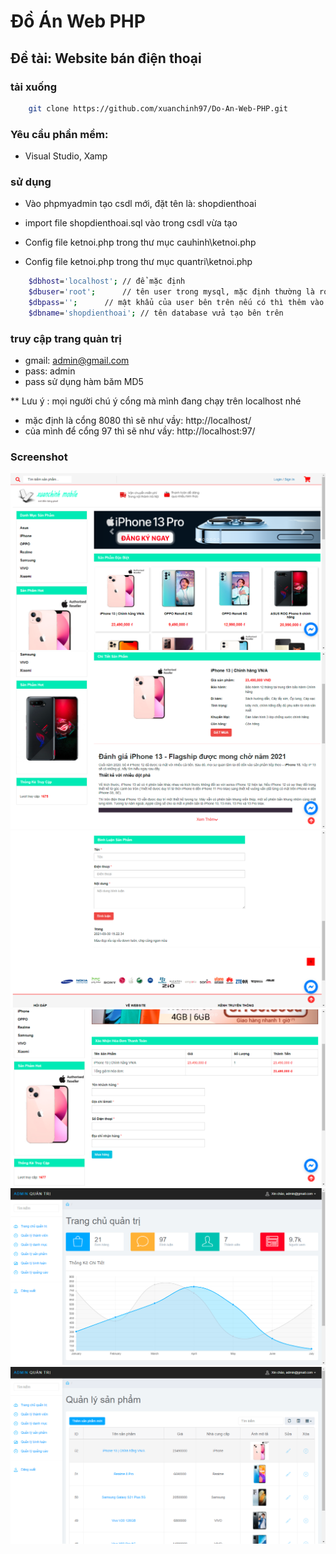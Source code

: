 # Đồ Án Web PHP

## Đề tài: Website bán điện thoại

### tải xuống

```bash
	git clone https://github.com/xuanchinh97/Do-An-Web-PHP.git
```

### Yêu cầu phần mềm:
- Visual Studio, Xamp

### sử dụng

- Vào phpmyadmin tạo csdl mới, đặt tên là: shopdienthoai
- import file shopdienthoai.sql vào trong csdl vừa tạo

- Config file  ketnoi.php trong thư mục cauhinh\ketnoi.php
- Config file  ketnoi.php trong thư mục quantri\ketnoi.php

```bash
	$dbhost='localhost'; // để mặc định
	$dbuser='root';	     // tên user trong mysql, mặc định thường là root
	$dbpass='';	     // mật khẩu của user bên trên nếu có thì thêm vào 
	$dbname='shopdienthoai'; // tên database vửa tạo bên trên
```


### truy cập trang quản trị

- gmail: admin@gmail.com
- pass: admin
- pass sử dụng hàm băm MD5

** Lưu ý : mọi người chú ý cổng mà mình đang chạy trên localhost nhé
- mặc định là cổng 8080 thì sẽ như vầy: http://localhost/
- của mình để cổng 97 thì sẽ như vầy: http://localhost:97/

### Screenshot
![Screenshot](./images/rv1.png)
![Screenshot](./images/rv2.png)
![Screenshot](./images/rv3.png)
![Screenshot](./images/rv4.png)
![Screenshot](./images/rv5.png)
![Screenshot](./images/rv6.png)
